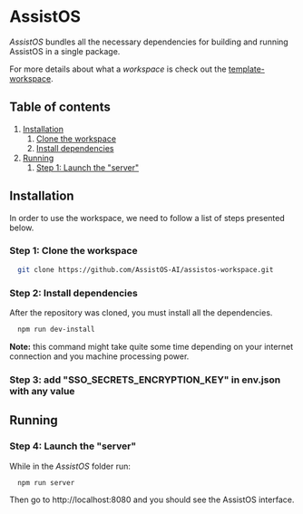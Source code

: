 # AssistOS

*AssistOS*  bundles all the necessary dependencies for building and running AssistOS in a single package.

For more details about what a *workspace* is check out the [template-workspace](https://github.com/PrivateSky/template-workspace).

## Table of contents
1. [Installation](#installation)    
   1. [Clone the workspace](#step-1-clone-the-workspace)
   2. [Install dependencies](#step-2-install-dependencies)
2. [Running](#running)
   1. [Step 1: Launch the "server"](#step-1-launch-the-server)
   

## Installation

In order to use the workspace, we need to follow a list of steps presented below.

### Step 1: Clone the workspace

```sh
  git clone https://github.com/AssistOS-AI/assistos-workspace.git
```

### Step 2: Install dependencies
After the repository was cloned, you must install all the dependencies.

```sh
  npm run dev-install
```
**Note:** this command might take quite some time depending on your internet connection and you machine processing power.

### Step 3: add "SSO_SECRETS_ENCRYPTION_KEY" in env.json with any value

## Running

### Step 4: Launch the "server"

While in the *AssistOS* folder run:

```sh
  npm run server
```
Then go to http://localhost:8080 and you should see the AssistOS interface.


